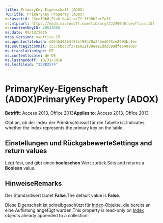 ```yaml
---
title: PrimaryKey-Eigenschaft (ADOX)
TOCTitle: PrimaryKey Property (ADOX)
ms:assetid: 28ce19bd-91a0-ba41-ac7f-3f90b2bc7a31
ms:mtpsurl: https://msdn.microsoft.com/library/JJ249046(v=office.15)
ms:contentKeyID: 48543868
ms.date: 09/18/2015
mtps_version: v=office.15
ms.openlocfilehash: d054b30854f8fcf94b78a243ed676ce2993bcfec
ms.sourcegitcommit: c557bbcccf37a6011f89aae1ddd399dfe549d087
ms.translationtype: MT
ms.contentlocale: de-DE
ms.lasthandoff: 10/31/2018
ms.locfileid: "25882574"
---
```

# <a name="primarykey-property-adox"></a><span data-ttu-id="fdbc1-102">PrimaryKey-Eigenschaft (ADOX)</span><span class="sxs-lookup"><span data-stu-id="fdbc1-102">PrimaryKey Property (ADOX)</span></span>


<span data-ttu-id="fdbc1-103">**Betrifft**: Access 2013, Office 2013</span><span class="sxs-lookup"><span data-stu-id="fdbc1-103">**Applies to**: Access 2013, Office 2013</span></span>

<span data-ttu-id="fdbc1-104">Gibt an, ob der Index der Primärschlüssel für die Tabelle ist.</span><span class="sxs-lookup"><span data-stu-id="fdbc1-104">Indicates whether the index represents the primary key on the table.</span></span>

## <a name="settings-and-return-values"></a><span data-ttu-id="fdbc1-105">Einstellungen und Rückgabewerte</span><span class="sxs-lookup"><span data-stu-id="fdbc1-105">Settings and return values</span></span>

<span data-ttu-id="fdbc1-106">Legt fest, und gibt einen **booleschen** Wert zurück.</span><span class="sxs-lookup"><span data-stu-id="fdbc1-106">Sets and returns a **Boolean** value.</span></span>

## <a name="remarks"></a><span data-ttu-id="fdbc1-107">Hinweise</span><span class="sxs-lookup"><span data-stu-id="fdbc1-107">Remarks</span></span>

<span data-ttu-id="fdbc1-108">Der Standardwert lautet **False**.</span><span class="sxs-lookup"><span data-stu-id="fdbc1-108">The default value is **False**.</span></span>

<span data-ttu-id="fdbc1-109">Diese Eigenschaft ist schreibgeschützt für [Index](index-object-adox.md)-Objekte, die bereits an eine Auflistung angefügt wurden.</span><span class="sxs-lookup"><span data-stu-id="fdbc1-109">This property is read-only on [Index](index-object-adox.md) objects already appended to a collection.</span></span>

